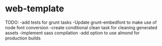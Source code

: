 web-template
============


TODO:
-add tests for grunt tasks
-Update grunt-embedfont to make use of node font conversion
-create conditional clean task for cleaning generated assets
-implement sass compilation
-add option to use almond for production builds

